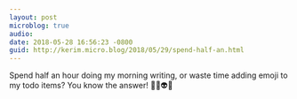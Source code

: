 ```yaml
---
layout: post
microblog: true
audio: 
date: 2018-05-28 16:56:23 -0800
guid: http://kerim.micro.blog/2018/05/29/spend-half-an.html
---
```

Spend half an hour doing my morning writing, or waste time adding emoji to my todo items? You know the answer! 💩🤖👽😻
